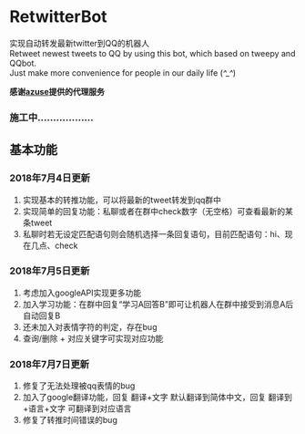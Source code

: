 # RetwitterBot
实现自动转发最新twitter到QQ的机器人  
Retweet newest tweets to QQ by using this bot, which based on tweepy and QQbot.   
Just make more convenience for people in our daily life (*^_^*)  

**感谢[azuse](https://github.com/azuse)提供的代理服务**

### 施工中………………

## 基本功能
### 2018年7月4日更新
1. 实现基本的转推功能，可以将最新的tweet转发到qq群中
2. 实现简单的回复功能：私聊或者在群中check数字（无空格）可查看最新的某条tweet  
3. 私聊时若无设定匹配语句则会随机选择一条回复语句，目前匹配语句：hi、现在几点、check

### 2018年7月5日更新  
1. 考虑加入googleAPI实现更多功能
2. 加入学习功能：在群中回复“学习A回答B”即可让机器人在群中接受到消息A后自动回复B
3. 还未加入对表情字符的判定，存在bug
4. 查询/删除 + 对应关键字可实现对应功能

### 2018年7月7日更新
1. 修复了无法处理被qq表情的bug
2. 加入了google翻译功能，回复 翻译+文字 默认翻译到简体中文，回复 翻译到+语言+文字 可翻译到对应语言
3. 修复了转推时间错误的bug
